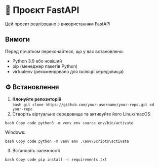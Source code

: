 # 📘 Проєкт FastAPI

Цей проєкт реалізовано з використанням FastAPI
## Вимоги

Перед початком переконайтеся, що у вас встановлено:
- Python 3.9 або новіший
- pip (менеджер пакетів Python)
- virtualenv (рекомендовано для ізоляції середовища)

## ⚙️ Встановлення

1. **Клонуйте репозиторій**  
   ```bash git clone https://github.com/your-username/your-repo.git cd your-repo```
2. Створіть віртуальне середовище та активуйте його
Linux/macOS:

```bash Copy code python3 -m venv env source env/bin/activate```

Windows:

```bash Copy code python -m venv env .\env\Scripts\activate```

3. Встановіть залежності

```bash Copy code pip install -r requirements.txt```
